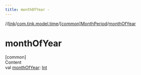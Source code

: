 ```yaml
---
title: monthOfYear -
---
```

//[link](../../index.md)/[com.tink.model.time](../index.md)/[[common]MonthPeriod](index.md)/[monthOfYear](month-of-year.md)



# monthOfYear  
[common]  
Content  
val [monthOfYear](month-of-year.md): [Int](https://kotlinlang.org/api/latest/jvm/stdlib/kotlin/-int/index.html)  



